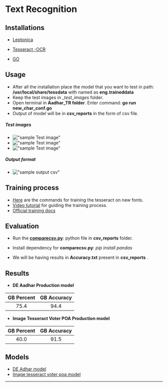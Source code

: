 # **Text Recognition**

<!-- ----------------------------------------------------------------------------------------------  -->

## **Installations**

* [Leptonica](https://docs.google.com/document/d/1Em-0x8zsWR8ikAM5kuFc4Gsu8RISzmdRjsBatEs8jK0/edit)

* [Tesseract -OCR](https://docs.google.com/document/d/1Em-0x8zsWR8ikAM5kuFc4Gsu8RISzmdRjsBatEs8jK0/edit)

* [GO](https://golang.org/doc/install)

## **Usage**

* After all the installation place the model that you want to test in path: __/usr/local/share/tessdata__ with named as **eng.traineddata**
* Keep the test images in __test_images_ folder.
* Open terminal in **Aadhar_TR folder**. Enter command: **go run new_char_conf.go**
* Output of model will be in __csv_reports__ in the form of csv file.
##### Test images
* !["sample Test image"](images/test_image4.jpg)
* !["sample Test image"](images/test_image2.png)
* !["sample Test image"](images/test_image1.jpg)

##### Output format
* !["sample output csv"](images/output.png)


<!-- (/images/test_image2.png) (/images/test_image3png) -->

## **Training process**

* [Here](https://docs.google.com/document/d/1Em-0x8zsWR8ikAM5kuFc4Gsu8RISzmdRjsBatEs8jK0/edit)  are the commands for training the tesseract on new fonts.
* [Video tutorial](https://www.youtube.com/watch?v=TpD76k2HYms&t=463s) for guiding the training process.
* [Official training docs](https://tesseract-ocr.github.io/tessdoc/)

## **Evaluation**

* Run the  [**comparecsv.py**](csv_reports/comaprecsv.py):  python file  in __csv_reports__ folder.

* Install dependency for  **comparecsv.py**:    _pip install pandas_
* We will be having results in __Accuracy.txt__ present in __csv_reports__ .

##  **Results**
* __DE Aadhar Production model__


| GB Percent | GB Accuracy | 
| :---: | :---: | 
| 75.4 | 94.4 | 

* __Image Tesseract Voter POA Production model__

| GB Percent | GB Accuracy | 
| :---: | :---: | 
| 40.0 | 91.5 | 



## **Models**
 * [DE Adhar model](DE_Aadhar_Prod_model/eng.traineddata)
  * [Image tesseract voter poa model ](Voter_poa_Image_tesseract_prod_model/voterPoa_image_tesseract_91.476.traineddata.zip)




---------------------------------------------------------------------------------------------- 




